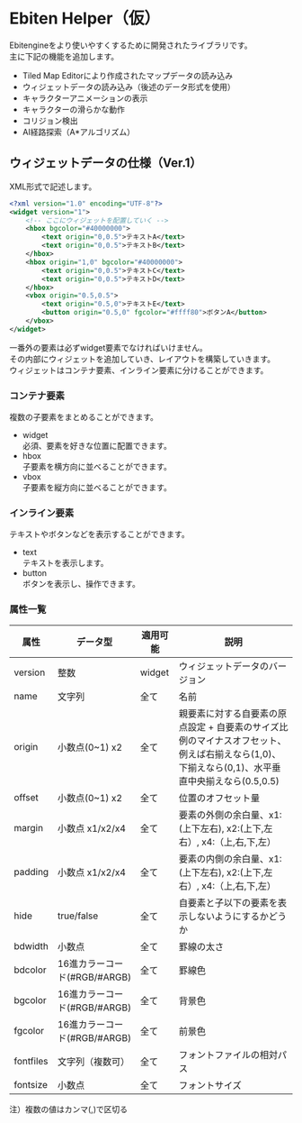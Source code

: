 # Ebiten Helper（仮）

Ebitengineをより使いやすくするために開発されたライブラリです。  
主に下記の機能を追加します。  
- Tiled Map Editorにより作成されたマップデータの読み込み
- ウィジェットデータの読み込み（後述のデータ形式を使用）
- キャラクターアニメーションの表示
- キャラクターの滑らかな動作
- コリジョン検出
- AI経路探索（A*アルゴリズム）

## ウィジェットデータの仕様（Ver.1）

XML形式で記述します。  

```xml
<?xml version="1.0" encoding="UTF-8"?>
<widget version="1">
    <!-- ここにウィジェットを配置していく -->
    <hbox bgcolor="#40000000">
        <text origin="0,0.5">テキストA</text>
        <text origin="0,0.5">テキストB</text>
    </hbox>
    <hbox origin="1,0" bgcolor="#40000000">
        <text origin="0,0.5">テキストC</text>
        <text origin="0,0.5">テキストD</text>
    </hbox>
    <vbox origin="0.5,0.5">
        <text origin="0.5,0">テキストE</text>
        <button origin="0.5,0" fgcolor="#ffff80">ボタンA</button>
    </vbox>
</widget>
```

一番外の要素は必ずwidget要素でなければいけません。  
その内部にウィジェットを追加していき、レイアウトを構築していきます。  
ウィジェットはコンテナ要素、インライン要素に分けることができます。  

### コンテナ要素

複数の子要素をまとめることができます。  

- widget  
  必須、要素を好きな位置に配置できます。  
- hbox  
  子要素を横方向に並べることができます。  
- vbox  
  子要素を縦方向に並べることができます。  

### インライン要素

テキストやボタンなどを表示することができます。  

- text  
  テキストを表示します。  
- button  
  ボタンを表示し、操作できます。  

### 属性一覧

|属性|データ型|適用可能|説明|
|---|-------|-------|---|
|version|整数|widget|ウィジェットデータのバージョン|
|name|文字列|全て|名前|
|origin|小数点(0~1) x2|全て|親要素に対する自要素の原点設定 + 自要素のサイズ比例のマイナスオフセット、例えば右揃えなら(1,0)、下揃えなら(0,1)、水平垂直中央揃えなら(0.5,0.5)|
|offset|小数点(0~1) x2|全て|位置のオフセット量|
|margin|小数点 x1/x2/x4|全て|要素の外側の余白量、x1:(上下左右), x2:(上下,左右）, x4:（上,右,下,左）|
|padding|小数点 x1/x2/x4|全て|要素の内側の余白量、x1:(上下左右), x2:(上下,左右）, x4:（上,右,下,左）|
|hide|true/false|全て|自要素と子以下の要素を表示しないようにするかどうか|
|bdwidth|小数点|全て|罫線の太さ|
|bdcolor|16進カラーコード(#RGB/#ARGB)|全て|罫線色|
|bgcolor|16進カラーコード(#RGB/#ARGB)|全て|背景色|
|fgcolor|16進カラーコード(#RGB/#ARGB)|全て|前景色|
|fontfiles|文字列（複数可）|全て|フォントファイルの相対パス|
|fontsize|小数点|全て|フォントサイズ|

注）複数の値はカンマ(,)で区切る  

